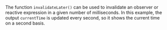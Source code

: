 The function `invalidateLater()` can be used to invalidate an observer or
reactive expression in a given number of milliseconds. In this example, the
output `currentTime` is updated every second, so it shows the current time
on a second basis.

